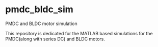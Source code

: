 # pmdc_bldc_sim
PMDC and BLDC motor simulation 

This repository is dedicated for the MATLAB based simulations for the PMDC(along with series DC) and BLDC motors.
